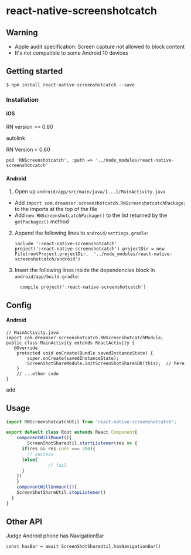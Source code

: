 
# react-native-screenshotcatch

## Warning

- Apple audit specification: Screen capture not allowed to block content
- It's not compatible to some Android 10 devices

## Getting started

`$ npm install react-native-screenshotcatch --save`

### Installation

#### iOS

RN version >= 0.60

autolink

RN Version < 0.60
```
pod 'RNScreenshotcatch', :path => '../node_modules/react-native-screenshotcatch'
```

#### Android

1. Open up `android/app/src/main/java/[...]/MainActivity.java`
  - Add `import com.dreamser.screenshotcatch.RNScreenshotcatchPackage;` to the imports at the top of the file
  - Add `new RNScreenshotcatchPackage()` to the list returned by the `getPackages()` method
2. Append the following lines to `android/settings.gradle`:
  	```
  	include ':react-native-screenshotcatch'
  	project(':react-native-screenshotcatch').projectDir = new File(rootProject.projectDir, 	'../node_modules/react-native-screenshotcatch/android')
  	```
3. Insert the following lines inside the dependencies block in `android/app/build.gradle`:
  	```
      compile project(':react-native-screenshotcatch')
  	```

## Config

#### Android

```
// MainActivity.java
import com.dreamser.screenshotcatch.RNScreenshotcatchModule;
public class MainActivity extends ReactActivity {
   @Override
    protected void onCreate(Bundle savedInstanceState) {
        super.onCreate(savedInstanceState);
        ScreenShotShareModule.initScreenShotShareSDK(this);  // here
    }
    // ...other code
}
```

add

## Usage
```javascript
import RNScreenshotcatchUtil from 'react-native-screenshotcatch';

export default class Root extends React.Component{
	componentWillMount(){
		ScreenShotShareUtil.startListener(res => {
      if(res && res.code === 200){
        // success
      }else{
				// fail
      }
    })
	}
	componentWillUnmount(){
    ScreenShotShareUtil.stopListener()
  }
}

```

## Other API

Judge Android phone has NavigationBar
```
const hasBar = await ScreenShotShareUtil.hasNavigationBar()
```